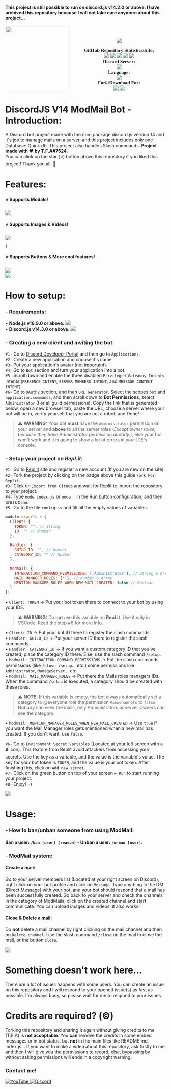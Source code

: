 #### This project is still possible to run on discord.js v14.2.0 or above. I have archived this repository because I will not take care anymore about this project...

<p align="center">
	<img src="https://media.discordapp.net/attachments/1006491186875338823/1008812120080658493/V14_Handler_3.png?width=960&height=540" height="200" style="float: left; margin: 0px 10px 15px 1px;"/> <a style="font-size: 20px"> <a style="font-size: 30px"><br>
	<img src="https://img.shields.io/github/v/release/discordjs/discord.js?label=Discord.js Current Version:&logo=npm&style=for-the-badge">
</p>

<p align="center">
    <a style="font-size:15px;font-family:verdana"><b>GitHub Repository Statistics/Info:</b></a><br>
    <img src="https://img.shields.io/github/release/TFAGaming/DiscordJS-V14-ModMail-Bot?label=Release&logo=files">
    <img src="https://img.shields.io/github/forks/TFAGaming/DiscordJS-V14-ModMail-Bot?label=Forks&color=lime&logo=githubactions&logoColor=lime">
    <img src="https://img.shields.io/github/stars/TFAGaming/DiscordJS-V14-ModMail-Bot?label=Stars&color=yellow&logo=reverbnation&logoColor=yellow">
    <img src="https://img.shields.io/github/license/TFAGaming/DiscordJS-V14-ModMail-Bot?label=License&color=808080&logo=gitbook&logoColor=808080">
    <img src="https://img.shields.io/github/issues/TFAGaming/DiscordJS-V14-ModMail-Bot?label=Issues&color=red&logo=ifixit&logoColor=red">
    <br>
    <a style="font-size:15px;font-family:verdana"><b>Discord Server:</b></a><br>
    <a href="https://discord.gg/bGNRZcnwWy">
        <img src="https://img.shields.io/discord/918611797194465280.svg?label=Discord%20Server:&logo=discord&color=5865F2"><br>
    </a>
    <a style="font-size:15px;font-family:verdana"><b>Language:</b></a><br>
    <img src="https://img.shields.io/badge/JavaScript-100000?label=Made%20with:&style=flat&logo=javascript&color=yellow">
    <br>
    <a style="font-size:15px;font-family:verdana"><b>Fork/Download For:</b></a><br>
    <a href="https://replit.com/github/TFAGaming/DiscordJS-V14-ModMail-Bot">
        <img src="https://img.shields.io/badge/Repl.it-100000?label=Fork%20on:&style=flat&logo=replit&color=808080&logoColor=white">
    </a>
    <a href="https://github.com/TFAGaming/DiscordJS-V14-ModMail-Bot/fork">
        <img src="https://img.shields.io/badge/GitHub-100000?label=Fork%20on:&style=flat&logo=github&color=808080">
    </a>
</p>

# DiscordJS V14 ModMail Bot - Introduction:
A Discord bot project made with the npm package discord.js version 14 and it's job to manage mails on a server, and this project includes only one Database: Quick.db. This project also handles Slash commands. **Project made with ❤ by T.F.A#7524.**<br>
You can click on the star (⭐️) button above this repository if you liked this project! Thank you all. 🙏

# Features:
#### ⭐️ Supports Modals!

<img src="https://media.discordapp.net/attachments/1006491186875338823/1014149082387861504/2022-08-30_13_24_31-849413565487382578_-_Discord.png">

#### ⭐️ Supports Images & Videos!

<img src="https://media.discordapp.net/attachments/1006491186875338823/1014149087903350885/2022-08-30_13_25_08-JokerPro_-_Discord.png?width=441&height=466"><p style="font-size:8px">:troll:</p>

#### ⭐️ Supports Buttons & More cool features!

<img src="https://media.discordapp.net/attachments/1006491186875338823/1014149746727862322/2022-08-30_13_28_38-general_-_Discord.png"><br>
<img src="https://media.discordapp.net/attachments/1006491186875338823/1014149747071799308/2022-08-30_13_28_47-general_-_Discord.png">

# How to setup:
### - Requirements:

• **Node.js v16.9.0 or above.** <a href="https://nodejs.org/en/"><img src="https://img.shields.io/badge/v16.9.0-100000?style=flat&logo=node.js&label=Node.js&color=blue&logoColor=lime"></a><br>
• **Discord.js v14.3.0 or above**. <a href="https://www.npmjs.com/package/discord.js"><img src="https://img.shields.io/badge/v14.3.0-100000?style=flat&logo=npm&label=Discord.js&color=blue"></a>

### - Creating a new client and inviting the bot:
`#1-` Go to [Discord Developer Portal](https://discord.com/developers) and then go to `Applications`. <br>
`#2-` Create a new application and choose it's name. <br>
`#3-` Put your application's avatar (not important).<br>
`#4-` Go to `Bot` section and turn your application into a bot. <br>
`#5-` Scroll down and enable the three disabled `Privileged Gateaway Intents` intents (`PRESENCE INTENT`, `SERVER MEMBERS INTENT`, and `MESSAGE CONTENT INTENT`).<br>
`#6-` Go to `OAuth2` section, and then `URL Generator`. Select the scopes `bot` and `application.commands`, and then scroll down to **Bot Permissions**, select `Administrator` (For all guild permissions). Copy the link that is generated below, open a new browser tab, paste the URL, choose a server where your bot will be in, verify yourself that you are not a robot, and Done!

> ⚠️ **WARNING:** Your bot **must** have the `Administrator` permission on your server and **above** to all the server roles (*Except owner roles, because they have Administrator permission already.*), else your bot won't work and it is going to show a lot of errors in your IDE's console.

### - Setup your project on ___Repl.it___:
`#1-` Go to [Repl.it](https://www.replit.com) site and register a new account (If you are new on the site).<br>
`#2-` Fork the project by clicking on the badge above this guide `Fork For: Replit`.<br>
`#3-` Click on `Import from GitHub` and wait for Replit to import the repository to your project.<br>
`#4-` Type `node index.js` or `node .` in the Run button configuration, and then press `Done`.<br>
`#5-` Go to the file `config.js` and fill all the empty values of variables:
```js
module.exports = {
  Client: {
    TOKEN: "", // String
    ID: "" // Number
  },

  Handler: {
    GUILD_ID: "", // Number
    CATEGORY_ID: "" // Number
  },

  Modmail: {
    INTERACTION_COMMAND_PERMISSIONS: ['Administrator'], // String & Array
    MAIL_MANAGER_ROLES: [''], // Number & Array
    MENTION_MANAGER_ROLES_WHEN_NEW_MAIL_CREATED: false // Boolean
  }
};
```

• `Client: TOKEN` → Put your bot token there to connect to your bot by using your IDE.<br>

> ⚠️ **WARNING:** Do **not** use this variable on **Repl.it**. Use it only in VSCode. Read the step #6 for more info.

• `Client: ID` → Put your bot ID there to register the slash commands.<br>
• `Handler: GUILD_ID` → Put your server ID there to register the slash commands.<br>
• `Handler: CATEGORY_ID` → If you want a custom category ID that you've created, place the category ID there. Else, use the slash command `/setup`.<br>
• `Modmail: INTERACTION_COMMAND_PERMISSIONS` → Put the slash commands permissions (like `/close`, `/setup`... etc.) some permissions like `Administrator`, `ManageServer`... etc.<br>
• `Modmail: MAIL_MANAGER_ROLES` → Put there the Mails roles managers IDs. When the command `/setup` is executed, a category should be created with these roles.

> ⚠️ **NOTE:** If this variable is empty, the bot always automatically set a category to @everyone role the permission `ViewChannels` to `false`. Nobody can view the mails, only Administrators or server Owners can see the category.

• `Modmail: MENTION_MANAGER_ROLES_WHEN_NEW_MAIL_CREATED` → Use `true` if you want the Mail Manager roles gets mentioned when a new mail has created. If you don't want, use `false`.

`#6-` Go to `Environment Secret Variables` (Located at your left screen with a 🔒 icon). This feature from Replit avoid attackers from accessing your secrets. Use the key as a variable, and the value is the variable's value. The key for your bot token is `TOKEN`, and the value is your bot token. After finishing this, click on `Add new secret`.<br>
`#7-` Click on the green button on top of your screen `► Run` to start running your project.<br>
`#8-` Enjoy! =)

<img src="https://media.discordapp.net/attachments/1006491186875338823/1014147727443099709/2022-08-30_13_20_38-index.js_-_DiscordJS-V14-ModMail-Bot-main_-_Visual_Studio_Code.png">

# Usage:
### - How to ban/unban someone from using ModMail:
#### Ban a user: `/ban [user] (reason)` - Unban a user: `/unban [user]`.

### - ModMail system:
#### Create a mail:
Go to your server members list (Located at your right screen on Discord), right click on your bot profile and click on `Message`. Type anything in the DM (Direct Message) with your bot, and your bot should respond that a mail has been successfully created. Go back to your server and check the channels in the category of ModMails, click on the created channel and start communicate. You can upload images and videos, it also works!
#### Close & Delete a mail:
Do **not** delete a mail channel by right clicking on the mail channel and then on `Delete channel`. Use the slash command `/close` on the mail to close the mail, or the button `Close`.

<img src="https://media.discordapp.net/attachments/1006491186875338823/1014148334858031114/2022-08-30_13_22_45-849413565487382578_-_Discord.png">

# Something doesn't work here...
There are a lot of issues happens with some users. You can create an issue on this repository and I will respond to your opened issue(s) as fast as possible. I'm always busy, so please wait for me to respond to your issues.

# Credits are required? (©)
Forking this repository and sharing it again without giving credits to me (T.F.A) is **not acceptable**. You **can** remove the credits in some embed messages or in bot status, but **not** in the main files like README.md, index.js... If you want to make a video about this repository, ask firstly to me and then I will give you the permissions to record, else, bypassing by without asking permissions will ends in a copyright warning.

### Contact me!
<a href='https://www.youtube.com/c/TFA7524' target="_blank">
    <img alt='YouTube' src='https://img.shields.io/badge/YouTube-100000?style=social&logo=YouTube&logoColor=FF0000&labelColor=000000&color=EAE9E9'/>
</a>
<a href='https://dsc.gg/codingdevelopment' target="_blank">
    <img alt='Discord' src='https://img.shields.io/badge/Discord-100000?style=social&logo=Discord&logoColor=5865F2&labelColor=000000&color=EAE9E9'/>
